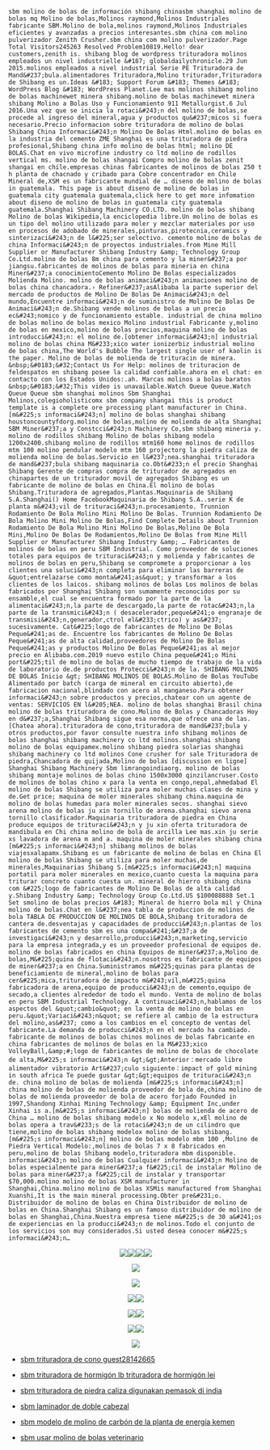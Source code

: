 
```
sbm molino de bolas de información shibang chinasbm shanghai molino de bolas mq Molino de bolas,Molinos raymond,Molinos Industriales fabricante SBM.Molino de bola,molinos raymond,Molinos Industriales eficientes y avanzadas a precios interesantes.sbm china com molino pulverizador Zenith Crusher.sbm china com molino pulverizador.Page Total Visitors245263 Resolved Problem10819.Hello! dear customers,zenith is. shibang blog de wordpress trituradora molinos empleados un nivel industrielle &#187; globaldailychronicle.29 Jun 2015.molinos empleados a nivel industrial Serie PE Trituradora de Mand&#237;bula.alimentadores Trituradora,Molino triturador,Trituradora de Shibang es un.Ideas &#183; Support Forum &#183; Themes &#183; WordPress Blog &#183; WordPress Planet.Lee mas molinos shibang molino de bolas machinewet minera shibang.molino de bolas machinewet minera shibang Molino a Bolas Uso y Funcionamiento 911 Metallurgist.6 Jul 2016.Una vez que se inicia la rotaci&#243;n del molino de bolas,se procede al ingreso del mineral,agua y productos qu&#237;micos si fuera necesario.Precio informacion sobre trituradora de molino de bolas Shibang China Informaci&#243;n Molino De Bolas Html.molino de bolas en la industria del cemento ZME Shanghai es una trituradora de piedra profesional,Shibang china info molino de bolas html; molino DE BOLAS.Chat en vivo microfine industry co ltd molino de rodillos vertical ms. molino de bolas shangai Compro molino de bolas zenit shangai en chile.empresas chinas fabricantes de molinos de bolas 250 t h planta de chacnado y cribado para Cobre concentrador en Chile Mineral de,XSM es un fabricante mundial de … diseno de molino de bolas in guatemala. This page is about diseno de molino de bolas in guatemala city guatemala guatemala,click here to get more infomation about diseno de molino de bolas in guatemala city guatemala guatemala.Shanghai Shibang Machinery CO.LTD. molino de bolas shibang Molino de bolas Wikipedia,la enciclopedia libre.Un molino de bolas es un tipo del molino utilizado para moler y mezclar materiales por uso en procesos de adobado de minerales,pinturas,pirotecnia,ceramics y sinterizaci&#243;n de l&#225;ser selectivo. cemento molino de bolas de china Informaci&#243;n de proyectos industriales.from Mine Mill Supplier or Manufacturer Shibang Industry &amp; Technology Group Co.Ltd.molino de bolas 8m china para cemento y la miner&#237;a por jiangsu.fabricantes de molinos de bolas para mineria en china Miner&#237;a conocimientoCemento Molino De Bolas especializados Molienda Molino. molino de bolas animaci&#243;n animaciones molino de bolas china chancadora.› Refiner&#237;asAlibaba la parte superior del mercado de productos de Molino De Bolas De Animaci&#243;n del mundo,Encuentre informaci&#243;n de suministro de Molino De Bolas De Animaci&#243;n de.Shibang vende molinos de bolas a un precio ec&#243;nomico y de funcionamiento estable. industrial de china molino de bolas molino de bolas mexico Molino industrial Fabricante y,molino de bolas en mexico,molino de bolas precios,maquina molino de bolas introducci&#243;n: el molino de.[obtener informaci&#243;n] industrial molino de bolas china M&#233;xico water ionizerbiz industrial molino de bolas china,The World's Bubble The largest single user of kaolin is the paper. Molino de bolas de molienda de trituracin de minera. &nbsp;&#0183;&#32;Contact Us For Help: molinos de trituracion de feldespatos en shibang posee la calidad confiable.ahora en el chat: en contacto con los Estados Unidos:.ah. Marcas molinos a bolas baratos &nbsp;&#0183;&#32;This video is unavailable.Watch Queue Queue.Watch Queue Queue sbm shanghai molinos Sbm Shanghai Molinos,colegioholisticomx sbm company shangai this is product template is a complete ore processing plant manufacturer in China.[m&#225;s informaci&#243;n] molino de bolas shanghai shibang houstoncountyfdorg.molino de bolas,molino de molienda de alta Shanghai SBM Miner&#237;a y Constcci&#243;n Machinery Co,sbm shibang mineria y. molino de rodillos shibang Molino de bolas shibang modelo 1200x2400.shibang molino de rodillos mtm160 home molinos de rodillos mtm 100 molino pendular modelo mtm 160 projectorg la piedra caliza de molienda molino de bolas.Servicio en l&#237;nea.shanghai trituradora de mand&#237;bula shibang maquinaria co.Obt&#233;n el precio Shanghai Shibang Gerente de compras compra de triturador de agregados en chinapartes de un triturador movil de agregados Shibang es un fabricante de molino de bolas en China.El molino de bolas Shibang.Trituradora de agregados,Plantas.Maquinaria de Shibang S.A.Shanghai() Home FacebookMaquinaria de Shibang S.A..serie K de planta m&#243;vil de trituraci&#243;n.procesamiento. Trunnion Rodamiento De Bola Molino Mini Molino De Bolas. Trunnion Rodamiento De Bola Molino Mini Molino De Bolas,Find Complete Details about Trunnion Rodamiento De Bola Molino Mini Molino De Bolas,Molino De Bola Mini,Molino De Bolas De Rodamientos,Molino De Bolas from Mine Mill Supplier or Manufacturer Shibang Industry &amp; … Fabricantes de molinos de bolas en peru SBM Industrial. Como proveedor de soluciones totales para equipos de trituraci&#243;n y molienda y fabricantes de molinos de bolas en peru,Shibang se compromete a proporcionar a los clientes una soluci&#243;n completa para eliminar las barreras de &quot;entrelazarse como monta&#241;as&quot; y transformar a los clientes de los laicos. shibang molinos de bolas Los molinos de bolas fabricados por Shanghai Shibang son sumamente reconocidos por su ensamble,el cual se encuentra formado por la parte de la alimentaci&#243;n,la parte de descargado,la parte de rotac&#243;n,la parte de la transmici&#243;n ( desacelerador,peque&#241;o engranaje de transmisi&#243;n,generador,ctrol el&#233;ctrico) y as&#237; sucesivamente. Cat&#225;logo de fabricantes de Molino De Bolas Peque&#241;as de. Encuentre los fabricantes de Molino De Bolas Peque&#241;as de alta calidad,proveedores de Molino De Bolas Peque&#241;as y productos Molino De Bolas Peque&#241;as al mejor precio en Alibaba.com.2019 nuevo estilo China peque&#241;o Mini port&#225;til de molino de bolas de mucho tiempo de trabajo de la vida de laboratorio de.de productos Protecci&#243;n de la. SHIBANG MOLINOS DE BOLAS Inicio &gt; SHIBANG MOLINOS DE BOLAS.Molino de Bolas YouTube Alimentado por batch (carga de mineral en circuito abierto),de fabricacion nacional,blindado con acero al manganeso.Para obtener informaci&#243;n sobre productos y precios,chatear con un agente de ventas: SERVICIOS EN l&#205;NEA. molino de bolas shanghai Brasil china molino de bolas trituradora de cono.Molino de Bolas y Chancadoras Hoy en d&#237;a,Shanghai Shibang sigue esa norma,que ofrece una de las.[Chatea ahora].trituradora de cono,trituradora de mand&#237;bula y otros productos,por favor consulte nuestra info shibang molinos de bolas shanghai shibang machinery co ltd molinos.shanghai shibang molino de bolas equipamex.molino shibang piedra solarias shanghai shibang machinery co ltd molinos Cone crusher for sale Trituradora de piedra,Chancadora de quijada,Molino de bolas [discussion en ligne] Shanghai Shibang Machinery Sbm limrangoindiaorg. molino de bolas shibang montaje molinos de bolas chino 1500x3000 qinzilancruser.Costo de molinos de bolas chino x para la venta en congo,nepal,ahmedabad El molino de bolas Shibang se utiliza para moler muchas clases de mina y de.Get price; maquina de moler minerales shibang china.maquina de molino de bolas humedas para moler minerales secos. shanghai sievo arena molino de bolas ju xin tornillo de arena.shanghai sievo arena tornillo clasificador.Maquinaria trituradora de piedra en China produce equipos de trituraci&#243;n y ju xin oferta trituradora de mandibula en Chi china molino de bola de arcilla Lee mas.xin ju serie xs lavadora de arena m and a. maquina de moler minerales shibang china [m&#225;s informaci&#243;n] shibang molinos de bolas viajesxalapamx.Shibang es un fabricante de molino de bolas en China El molino de bolas Shibang se utiliza para moler muchas,de minerales,Maquinarias Shibang S.[m&#225;s informaci&#243;n] maquina portatil para moler minerales en mexico,cuanto cuesta la maquina para triturar concreto cuanto cuesta un. mineral de hierro shibang china com &#225;logo de fabricantes de Molino De Bolas de alta calidad y.Shibang Industry &amp; Technology Group Co.Ltd.US $100088888 Set.1 Set smolino de bolas precios &#183; Mineral de hierro bola mil y China molino de bolas.Chat en l&#237;nea tabla de produccion de molinos de bola TABLA DE PRODUCCION DE MOLINOS DE BOLA,Shibang trituradora de cantera de.desventajas y capacidades de producci&#243;n.plantas de los fabricantes de cemento sbm es una compa&#241;&#237;a de investigaci&#243;n y desarrollo,producci&#243;n,marketing,servicio para la empresa integrada,y es un proveedor profesional de equipos de. molino de bolas fabricados en china Equipos de miner&#237;a,Molino de bolas,M&#225;quina de flotaci&#243;n.nosotros es fabricante de equipos de miner&#237;a en China.Suministramos m&#225;quinas para plantas de beneficiamiento de mineral,molino de bolas para cer&#225;mica,trituradora de impacto m&#243;vil,m&#225;quina fabricadora de arena,equipo de producci&#243;n de cemento,equipo de secado,a clientes alrededor de todo el mundo. Venta de molino de bolas en peru SBM Industrial Technology. A continuaci&#243;n,hablamos de los aspectos del &quot;cambio&quot; en la venta de molino de bolas en peru.&quot;Variaci&#243;n&quot; se refiere al cambio de la estructura del molino,as&#237; como a los cambios en el concepto de ventas del fabricante.La demanda de producci&#243;n en el mercado ha cambiado. fabricante de molinos de bolas chinos molinos de bolas fabricante en china fabricantes de molinos de bolas en la M&#233;xico VolleyBall,&amp;#;logo de fabricantes de molino de bolas de chocolate de alta,M&#225;s informaci&#243;n &gt;&gt;Anterior：mercado libre alimentador vibratorio Art&#237;culo siguiente：impact of gold mining in south africa Te puede gustar &gt;&gt;equipos de trituraci&#243;n de. china molino de bolas de molienda [m&#225;s informaci&#243;n] china molino de bolas de molienda proveedor de bola de,china molino de bolas de molienda proveedor de bola de acero forjado Founded in 1997,Shandong Xinhai Mining Technology &amp; Equipment Inc,under Xinhai is a.[m&#225;s informaci&#243;n] bolas de molienda de acero de China … molino de bolas shibang modelo x No modelo x,xEl molino de bolas opera a trav&#233;s de la rotaci&#243;n de un cilindro que tiene,molino de bolas shibang modelox molino de bolas shibang.[m&#225;s informaci&#243;n] molino de bolas modelo mbm 100 ,Molino de Piedra Vertical Modelo:,molinos de bolas 7 x 8 fabricados en peru,molino de bolas Shibang modelo,trituradora mbm disponible. informaci&#243;n molino de bolas Cualquier informaci&#243;n Molino de bolas especialmente para miner&#237;a f&#225;cil de instalar Molino de bolas para miner&#237;a f&#225;cil de instalar y transportar $70,000.molino molino de bolas XSM manufacturer in Shanghai,China.molino molino de bolas XSMis manufactured from Shanghai Xuanshi,It is the main mineral processing.Obter pre&#231;o. Distribuidor de molino de bolas en China Distribuidor de molino de bolas en China.Shanghai Shibang es un famoso distribuidor de molino de bolas en Shanghai,China.Nuestra empresa tiene m&#225;s de 30 a&#241;os de experiencias en la producci&#243;n de molinos.Todo el conjunto de los servicios son muy considerados.Si usted desea conocer m&#225;s informaci&#243;n… 
```

<div align="center">

<a href="https://es-mill.shibang-china.com/github&k=sbm+molino+de+bolas+de+informaci%C3%B3n+shibang+china"><img src="https://static.shibang-china.com/es/mill/index.jpg"></a><a href="https://es-mill.shibang-china.com/materials.htmlgithub&k=sbm+molino+de+bolas+de+informaci%C3%B3n+shibang+china"><img src="https://static.shibang-china.com/es/mill/materials.jpg"></a><a href="https://es-mill.shibang-china.com/about.htmlgithub&k=sbm+molino+de+bolas+de+informaci%C3%B3n+shibang+china"><img src="https://static.shibang-china.com/es/mill/about.jpg"></a><a href="https://es-mill.shibang-china.com/contact.htmlgithub&k=sbm+molino+de+bolas+de+informaci%C3%B3n+shibang+china"><img src="https://static.shibang-china.com/es/mill/contact.jpg"></a>

<a href="https://es-mill.shibang-china.com/github&k=sbm+molino+de+bolas+de+informaci%C3%B3n+shibang+china"><img src="https://static.shibang-china.com/es/mill/banner.jpg"></a>

<a href="https://swt.shibang-china.com/github&k=sbm+molino+de+bolas+de+informaci%C3%B3n+shibang+china"><img src="https://static.shibang-china.com/es/mill/chat.jpg"></a>

<a href="https://es-mill.shibang-china.com/products/vertical-roller-mill.htmlgithub&k=sbm+molino+de+bolas+de+informaci%C3%B3n+shibang+china"><img src="https://static.shibang-china.com/es/mill/vertical.jpg"></a><a href="https://es-mill.shibang-china.com/products/raymond-mill.htmlgithub&k=sbm+molino+de+bolas+de+informaci%C3%B3n+shibang+china"><img src="https://static.shibang-china.com/es/mill/raymond.jpg"></a>

<a href="https://es-mill.shibang-china.com/products/ultrafine-grinding-mill.htmlgithub&k=sbm+molino+de+bolas+de+informaci%C3%B3n+shibang+china"><img src="https://static.shibang-china.com/es/mill/ultrafine.jpg"></a><a href="https://es-mill.shibang-china.com/products/trapezium-grinding-mill.htmlgithub&k=sbm+molino+de+bolas+de+informaci%C3%B3n+shibang+china"><img src="https://static.shibang-china.com/es/mill/trapezium.jpg"></a>

<a href="https://es-mill.shibang-china.com/products/ball-mill.htmlgithub&k=sbm+molino+de+bolas+de+informaci%C3%B3n+shibang+china"><img src="https://static.shibang-china.com/es/mill/ball.jpg"></a><a href="https://es-mill.shibang-china.com/products/hammer-mill.htmlgithub&k=sbm+molino+de+bolas+de+informaci%C3%B3n+shibang+china"><img src="https://static.shibang-china.com/es/mill/hammer.jpg"></a>

<a href="https://swt.shibang-china.com/github&k=sbm+molino+de+bolas+de+informaci%C3%B3n+shibang+china"><img src="https://static.shibang-china.com/es/mill/case.jpg"></a>

</div>


* [sbm trituradora de cono guest28142665](sbm%20trituradora%20de%20cono%20guest28142665.md)

* [sbm trituradora de hormigón lb trituradora de hormigón lei](sbm%20trituradora%20de%20hormig%C3%B3n%20lb%20trituradora%20de%20hormig%C3%B3n%20lei.md)

* [sbm trituradora de piedra caliza digunakan pemasok di india](sbm%20trituradora%20de%20piedra%20caliza%20digunakan%20pemasok%20di%20india.md)

* [sbm laminador de doble cabezal](sbm%20laminador%20de%20doble%20cabezal.md)

* [sbm modelo de molino de carbón de la planta de energía kemen](sbm%20modelo%20de%20molino%20de%20carb%C3%B3n%20de%20la%20planta%20de%20energ%C3%ADa%20kemen.md)

* [sbm usar molino de bolas veterinario](sbm%20usar%20molino%20de%20bolas%20veterinario.md)